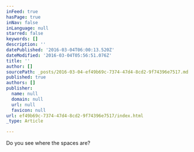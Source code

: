 ```yaml
---
inFeed: true
hasPage: true
inNav: false
inLanguage: null
starred: false
keywords: []
description: ''
datePublished: '2016-03-04T06:00:13.520Z'
dateModified: '2016-03-04T05:56:51.076Z'
title: ''
author: []
sourcePath: _posts/2016-03-04-ef49b69c-7374-47d4-8cd2-9f74396e7517.md
published: true
authors: []
publisher:
  name: null
  domain: null
  url: null
  favicon: null
url: ef49b69c-7374-47d4-8cd2-9f74396e7517/index.html
_type: Article

---
```

Do you see where the spaces are?